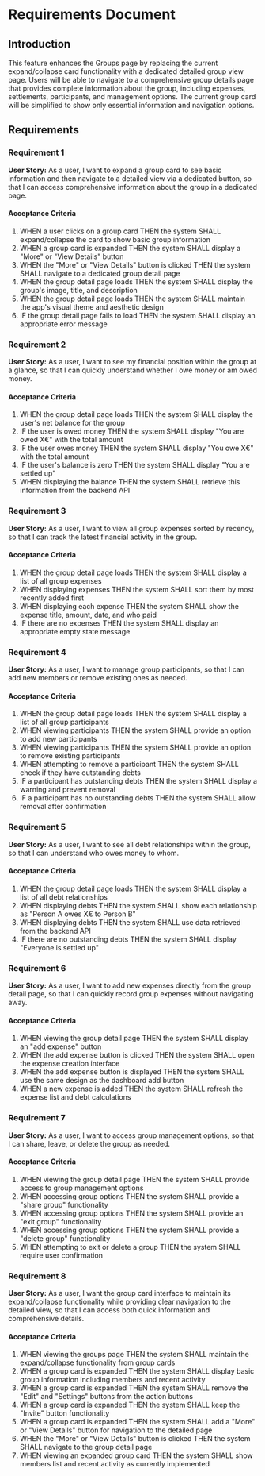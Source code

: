 # Requirements Document

## Introduction

This feature enhances the Groups page by replacing the current expand/collapse card functionality with a dedicated detailed group view page. Users will be able to navigate to a comprehensive group details page that provides complete information about the group, including expenses, settlements, participants, and management options. The current group card will be simplified to show only essential information and navigation options.

## Requirements

### Requirement 1

**User Story:** As a user, I want to expand a group card to see basic information and then navigate to a detailed view via a dedicated button, so that I can access comprehensive information about the group in a dedicated page.

#### Acceptance Criteria

1. WHEN a user clicks on a group card THEN the system SHALL expand/collapse the card to show basic group information
2. WHEN a group card is expanded THEN the system SHALL display a "More" or "View Details" button
3. WHEN the "More" or "View Details" button is clicked THEN the system SHALL navigate to a dedicated group detail page
4. WHEN the group detail page loads THEN the system SHALL display the group's image, title, and description
5. WHEN the group detail page loads THEN the system SHALL maintain the app's visual theme and aesthetic design
6. IF the group detail page fails to load THEN the system SHALL display an appropriate error message

### Requirement 2

**User Story:** As a user, I want to see my financial position within the group at a glance, so that I can quickly understand whether I owe money or am owed money.

#### Acceptance Criteria

1. WHEN the group detail page loads THEN the system SHALL display the user's net balance for the group
2. IF the user is owed money THEN the system SHALL display "You are owed X€" with the total amount
3. IF the user owes money THEN the system SHALL display "You owe X€" with the total amount
4. IF the user's balance is zero THEN the system SHALL display "You are settled up"
5. WHEN displaying the balance THEN the system SHALL retrieve this information from the backend API

### Requirement 3

**User Story:** As a user, I want to view all group expenses sorted by recency, so that I can track the latest financial activity in the group.

#### Acceptance Criteria

1. WHEN the group detail page loads THEN the system SHALL display a list of all group expenses
2. WHEN displaying expenses THEN the system SHALL sort them by most recently added first
3. WHEN displaying each expense THEN the system SHALL show the expense title, amount, date, and who paid
4. IF there are no expenses THEN the system SHALL display an appropriate empty state message

### Requirement 4

**User Story:** As a user, I want to manage group participants, so that I can add new members or remove existing ones as needed.

#### Acceptance Criteria

1. WHEN the group detail page loads THEN the system SHALL display a list of all group participants
2. WHEN viewing participants THEN the system SHALL provide an option to add new participants
3. WHEN viewing participants THEN the system SHALL provide an option to remove existing participants
4. WHEN attempting to remove a participant THEN the system SHALL check if they have outstanding debts
5. IF a participant has outstanding debts THEN the system SHALL display a warning and prevent removal
6. IF a participant has no outstanding debts THEN the system SHALL allow removal after confirmation

### Requirement 5

**User Story:** As a user, I want to see all debt relationships within the group, so that I can understand who owes money to whom.

#### Acceptance Criteria

1. WHEN the group detail page loads THEN the system SHALL display a list of all debt relationships
2. WHEN displaying debts THEN the system SHALL show each relationship as "Person A owes X€ to Person B"
3. WHEN displaying debts THEN the system SHALL use data retrieved from the backend API
4. IF there are no outstanding debts THEN the system SHALL display "Everyone is settled up"

### Requirement 6

**User Story:** As a user, I want to add new expenses directly from the group detail page, so that I can quickly record group expenses without navigating away.

#### Acceptance Criteria

1. WHEN viewing the group detail page THEN the system SHALL display an "add expense" button
2. WHEN the add expense button is clicked THEN the system SHALL open the expense creation interface
3. WHEN the add expense button is displayed THEN the system SHALL use the same design as the dashboard add button
4. WHEN a new expense is added THEN the system SHALL refresh the expense list and debt calculations

### Requirement 7

**User Story:** As a user, I want to access group management options, so that I can share, leave, or delete the group as needed.

#### Acceptance Criteria

1. WHEN viewing the group detail page THEN the system SHALL provide access to group management options
2. WHEN accessing group options THEN the system SHALL provide a "share group" functionality
3. WHEN accessing group options THEN the system SHALL provide an "exit group" functionality
4. WHEN accessing group options THEN the system SHALL provide a "delete group" functionality
5. WHEN attempting to exit or delete a group THEN the system SHALL require user confirmation

### Requirement 8

**User Story:** As a user, I want the group card interface to maintain its expand/collapse functionality while providing clear navigation to the detailed view, so that I can access both quick information and comprehensive details.

#### Acceptance Criteria

1. WHEN viewing the groups page THEN the system SHALL maintain the expand/collapse functionality from group cards
2. WHEN a group card is expanded THEN the system SHALL display basic group information including members and recent activity
3. WHEN a group card is expanded THEN the system SHALL remove the "Edit" and "Settings" buttons from the action buttons
4. WHEN a group card is expanded THEN the system SHALL keep the "Invite" button functionality
5. WHEN a group card is expanded THEN the system SHALL add a "More" or "View Details" button for navigation to the detailed page
6. WHEN the "More" or "View Details" button is clicked THEN the system SHALL navigate to the group detail page
7. WHEN viewing an expanded group card THEN the system SHALL show members list and recent activity as currently implemented